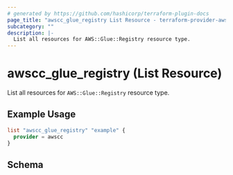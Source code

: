 ```yaml
---
# generated by https://github.com/hashicorp/terraform-plugin-docs
page_title: "awscc_glue_registry List Resource - terraform-provider-awscc"
subcategory: ""
description: |-
  List all resources for AWS::Glue::Registry resource type.
---
```


# awscc_glue_registry (List Resource)

List all resources for `AWS::Glue::Registry` resource type.

## Example Usage

```terraform
list "awscc_glue_registry" "example" {
  provider = awscc
}
```

<!-- schema generated by tfplugindocs -->
## Schema
